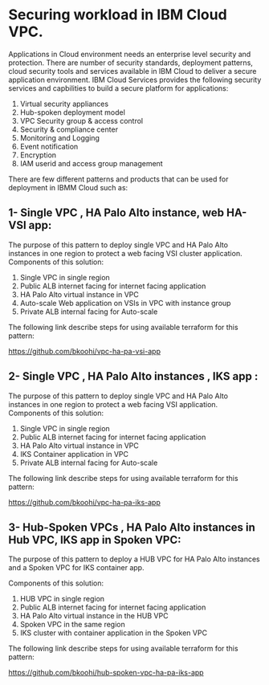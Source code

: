 # Securing workload in IBM Cloud VPC. 

Applications in Cloud environment needs an enterprise level security and protection. There are number of security standards, deployment patterns, cloud security tools and services available in IBM Cloud to deliver a secure application environment. IBM Cloud Services provides the following security services and capbilities to build a secure platform for applications:
1. Virtual security appliances
2. Hub-spoken deployment model
3. VPC Security group & access control 
4. Security & compliance center
5. Monitoring and Logging
6. Event notification
7. Encryption
8. IAM userid and access group management 

There are few different patterns and products that can be used for deployment in IBMM Cloud such as:


## 1- Single VPC , HA Palo Alto instance, web HA-VSI app:
The purpose of this pattern to deploy single VPC and HA Palo Alto instances in one region to protect a web facing VSI cluster application.
Components of this solution:
1. Single VPC in single region
2. Public ALB internet facing for internet facing application
3. HA Palo Alto virtual instance in VPC
4. Auto-scale Web application on VSIs in VPC with instance group
5. Private ALB internal facing for Auto-scale

The following link describe steps for using available terraform for this pattern:

https://github.com/bkoohi/vpc-ha-pa-vsi-app

## 2- Single VPC , HA Palo Alto instances , IKS app :
The purpose of this pattern to deploy single VPC and HA Palo Alto instances in one region to protect a web facing VSI application.
Components of this solution:
1. Single VPC in single region
2. Public ALB internet facing for internet facing application
3. HA Palo Alto virtual instance in VPC
4. IKS Container application in VPC 
5. Private ALB internal facing for Auto-scale

The following link describe steps for using available terraform for this pattern:

https://github.com/bkoohi/vpc-ha-pa-iks-app


## 3- Hub-Spoken VPCs , HA Palo Alto instances in Hub VPC, IKS app in Spoken VPC:
The purpose of this pattern to deploy a HUB VPC for HA Palo Alto instances and a Spoken VPC for IKS container app. 

Components of this solution:
1. HUB VPC in single region
2. Public ALB internet facing for internet facing application
3. HA Palo Alto virtual instance in the HUB VPC
4. Spoken VPC in the same region 
5. IKS cluster with container application in the Spoken VPC 

The following link describe steps for using available terraform for this pattern:

https://github.com/bkoohi/hub-spoken-vpc-ha-pa-iks-app
